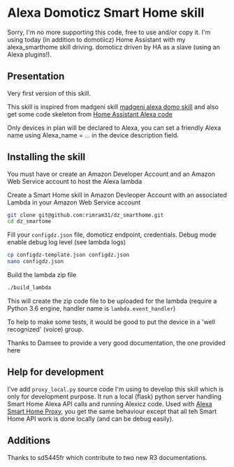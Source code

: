 # Alexa Domoticz Smart Home skill

Sorry, I'm no more supporting this code, free to use and/or copy it. I'm using today (in addition to domotiicz) Home Assistant with my alexa_smarthome skill driving. domoticz driven by HA as a slave (using an Alexa plugins!).

## Presentation

Very first version of this skill.

This skill is inspired from madgeni skill [madgeni alexa domo skill](https://github.com/madgeni/alexa_domo) and also get some code skeleton from [Home Assistant Alexa code](https://github.com/home-assistant/home-assistant)

Only devices in plan will be declared to Alexa, you can set a friendly Alexa name using Alexa_name = ... in the device description field.

## Installing the skill

You must have or create an Amazon Developer Account and an Amazon Web Service account to host the Alexa lambda

Create a Smart Home skill in Amazon Devleoper Account with an associated Lambda in your Amazon Web Service account

```sh
git clone git@github.com:rimram31/dz_smarthome.git
cd dz_smartome
```

Fill your ```configdz.json``` file, domoticz endpoint, credentials. Debug mode enable debug log level (see lambda logs)
```sh
cp configdz-template.json configdz.json
nano configdz.json
```

Build the lambda zip file
```sh
./build_lambda
```
This will create the zip code file to be uploaded for the lambda (require a Python 3.6 engine, handler name is ```lambda.event_handler```)

To help to make some tests, it would be good to put the device in a 'well recognized' (voice) group.

Thanks to Damsee to provide a very good documentation, the one provided here

## Help for development

I've add ```proxy_local.py``` source code I'm using to develop this skill which is only for development purpose. It run a local (flask) python server handling Smart Home Alexa API calls and running Alexicz code. Used with [Alexa Smart Home Proxy](https://github.com/rimram31/alexa_smarthome), you get the same behaviour except that all teh Smart Home API work is done locally (and can be debug easily).

## Additions
Thanks to sd5445fr which contribute to two new R3 documentations.
